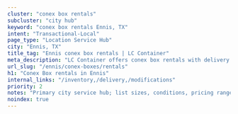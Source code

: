 ```yaml
---
cluster: "conex box rentals"
subcluster: "city hub"
keyword: "conex box rentals Ennis, TX"
intent: "Transactional-Local"
page_type: "Location Service Hub"
city: "Ennis, TX"
title_tag: "Ennis conex box rentals | LC Container"
meta_description: "LC Container offers conex box rentals with delivery in Ennis, TX. Local. Fast quotes. Since 2003."
url_slug: "/ennis/conex-boxes/rentals"
h1: "Conex Box rentals in Ennis"
internal_links: "/inventory,/delivery,/modifications"
priority: 2
notes: "Primary city service hub; list sizes, conditions, pricing ranges, photos, testimonials."
noindex: true
---
```


<!-- TODO: Add unique city/inventory copy, images, and internal links here. -->
